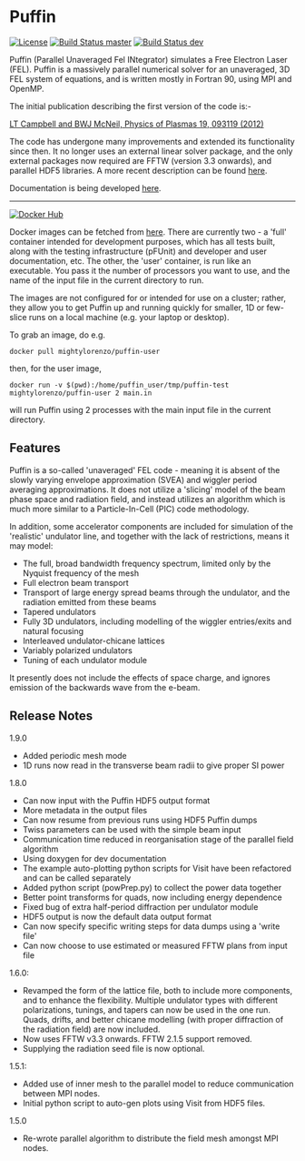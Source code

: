 # Puffin

[![License](https://img.shields.io/badge/License-BSD%203--Clause-blue.svg)](https://opensource.org/licenses/BSD-3-Clause)
[![Build Status master](https://img.shields.io/travis/com/mightylorenzo/Puffin/master.svg?label=master)](https://travis-ci.com/mightylorenzo/Puffin/branches)
[![Build Status dev](https://img.shields.io/travis/com/mightylorenzo/Puffin/dev.svg?label=dev)](https://travis-ci.com/mightylorenzo/Puffin/branches)

Puffin (Parallel Unaveraged Fel INtegrator) simulates a Free Electron
Laser (FEL). Puffin is a massively parallel numerical solver for an
unaveraged, 3D FEL system of equations, and is written mostly in
Fortran 90, using MPI and OpenMP.

The initial publication describing the first version of the code is:-

[LT Campbell and BWJ McNeil, Physics of Plasmas 19, 093119 (2012)](http://aip.scitation.org/doi/10.1063/1.4752743)

The code has undergone many improvements and extended its functionality
since then. It no longer uses an external linear solver package, and the
only external packages now required are FFTW (version 3.3 onwards), and
parallel HDF5 libraries. A more recent description can be found [here](http://ipac2018.vrws.de/papers/thpmk112.pdf).

Documentation is being developed [here](https://ukfels.github.io/puffinDocs/).

----

[![Docker Hub](http://dockeri.co/image/mightylorenzo/puffin-user)](https://hub.docker.com/r/mightylorenzo/puffin-user)

Docker images can be fetched from [here](https://hub.docker.com/u/mightylorenzo/).
There are currently two - a 'full' container intended for development purposes, 
which has all tests built, along with the testing infrastructure (pFUnit) and
developer and user documentation, etc. The other, the 'user' container, is
run like an executable. You pass it the number of processors you want to use,
and the name of the input file in the current directory to run.

The images are not configured for or intended for use on a cluster; rather, they allow you to get Puffin up and running quickly for smaller, 1D or few-slice runs on a local machine (e.g. your laptop or desktop).

To grab an image, do e.g.
```
docker pull mightylorenzo/puffin-user
```
then, for the user image,
```
docker run -v $(pwd):/home/puffin_user/tmp/puffin-test mightylorenzo/puffin-user 2 main.in
```
will run Puffin using 2 processes with the main input file in the current directory.

## Features

Puffin is a so-called 'unaveraged' FEL code - meaning it is absent of the
slowly varying envelope approximation (SVEA) and wiggler period averaging
approximations. It does not utilize a 'slicing' model of the beam phase space
and radiation field, and instead utilizes an algorithm which is much more
similar to a Particle-In-Cell (PIC) code methodology.

In addition, some accelerator components are included for simulation of the
'realistic' undulator line, and together with the lack of restrictions,
means it may model:
  - The full, broad bandwidth frequency spectrum, limited only by the Nyquist frequency of the mesh
  - Full electron beam transport
  - Transport of large energy spread beams through the undulator, and the radiation emitted from these beams
  - Tapered undulators
  - Fully 3D undulators, including modelling of the wiggler entries/exits and natural focusing
  - Interleaved undulator-chicane lattices
  - Variably polarized undulators
  - Tuning of each undulator module

It presently does not include the effects of space charge, and ignores emission
of the backwards wave from the e-beam.


## Release Notes

1.9.0
  - Added periodic mesh mode
  - 1D runs now read in the transverse beam radii to give proper SI power

1.8.0
  - Can now input with the Puffin HDF5 output format
  - More metadata in the output files
  - Can now resume from previous runs using HDF5 Puffin dumps
  - Twiss parameters can be used with the simple beam input
  - Communication time reduced in reorganisation stage of the parallel field algorithm
  - Using doxygen for dev documentation
  - The example auto-plotting python scripts for Visit have been refactored and can be called separately
  - Added python script (powPrep.py) to collect the power data together
  - Better point transforms for quads, now including energy dependence
  - Fixed bug of extra half-period diffraction per undulator module
  - HDF5 output is now the default data output format
  - Can now specify specific writing steps for data dumps using a 'write file'
  - Can now choose to use estimated or measured FFTW plans from input file

1.6.0:
  - Revamped the form of the lattice file, both to include more components, and to
    enhance the flexibility. Multiple undulator types with different polarizations,
    tunings, and tapers can now be used in the one run. Quads, drifts, and better
    chicane modelling (with proper diffraction of the radiation field) are now
    included.
  - Now uses FFTW v3.3 onwards. FFTW 2.1.5 support removed.
  - Supplying the radiation seed file is now optional.

1.5.1:
  - Added use of inner mesh to the parallel model to reduce communication between MPI nodes.
  - Initial python script to auto-gen plots using Visit from HDF5 files.

1.5.0
  - Re-wrote parallel algorithm to distribute the field mesh amongst MPI nodes.
